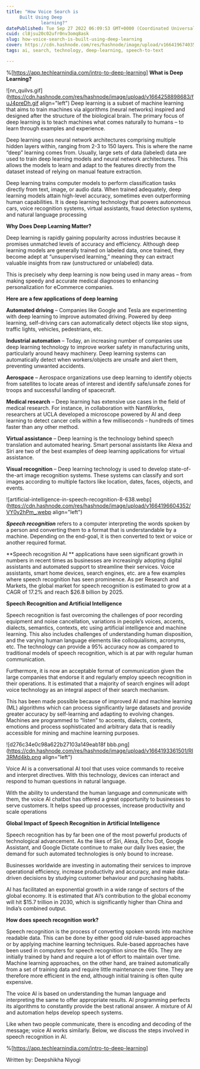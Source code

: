 ```yaml
---
title: "How Voice Search is 
     Built Using Deep 
             learning?"
datePublished: Tue Sep 27 2022 06:09:53 GMT+0000 (Coordinated Universal Time)
cuid: cl8jsu20c02ufr0nv3omq8ask
slug: how-voice-search-is-built-using-deep-learning
cover: https://cdn.hashnode.com/res/hashnode/image/upload/v1664196740359/WFEZ3KGOz.jpg
tags: ai, search, technology, deep-learning, speech-to-text

---
```


%[https://app.techlearnindia.com/intro-to-deep-learning]
****What is Deep Learning?****


![nn_quilvs.gif](https://cdn.hashnode.com/res/hashnode/image/upload/v1664258898683/fuJ4preDh.gif align="left")
Deep learning is a subset of machine learning that aims to train machines via algorithms (neural networks) inspired and designed after the structure of the biological brain. The primary focus of deep learning is to teach machines what comes naturally to humans – to learn through examples and experience.

Deep learning uses neural network architectures comprising multiple hidden layers within, ranging from 2-3 to 150 layers. This is where the name “deep” learning comes from. Usually, large sets of data (labeled) data are used to train deep learning models and neural network architectures. This allows the models to learn and adapt to the features directly from the dataset instead of relying on manual feature extraction.

Deep learning trains computer models to perform classification tasks directly from text, image, or audio data. When trained adequately, deep learning models attain high-level accuracy, sometimes even outperforming human capabilities. It is deep learning technology that powers autonomous cars, voice recognition systems, virtual assistants, fraud detection systems, and natural language processing

****Why Does Deep Learning Matter?****

Deep learning is rapidly gaining popularity across industries because it promises unmatched levels of accuracy and efficiency. Although deep learning models are generally trained on labeled data, once trained, they become adept at “unsupervised learning,” meaning they can extract valuable insights from raw (unstructured or unlabeled) data.

This is precisely why deep learning is now being used in many areas – from making speedy and accurate medical diagnoses to enhancing personalization for eCommerce companies.

****Here are a few applications of deep learning****

**Automated driving** – Companies like Google and Tesla are experimenting with deep learning to improve automated driving. Powered by deep learning, self-driving cars can automatically detect objects like stop signs, traffic lights, vehicles, pedestrians, etc.

**Industrial automation** – Today, an increasing number of companies use deep learning technology to improve worker safety in manufacturing units, particularly around heavy machinery. Deep learning systems can automatically detect when workers/objects are unsafe and alert them, preventing unwanted accidents.

**Aerospace** – Aerospace organizations use deep learning to identify objects from satellites to locate areas of interest and identify safe/unsafe zones for troops and successful landing of spacecraft.

**Medical research** – Deep learning has extensive use cases in the field of medical research. For instance, in collaboration with NantWorks, researchers at UCLA developed a microscope powered by AI and deep learning to detect cancer cells within a few milliseconds – hundreds of times faster than any other method. 

**Virtual assistance** – Deep learning is the technology behind speech translation and automated hearing. Smart personal assistants like Alexa and Siri are two of the best examples of deep learning applications for virtual assistance.

**Visual recognition** – Deep learning technology is used to develop state-of-the-art image recognition systems. These systems can classify and sort images according to multiple factors like location, dates, faces, objects, and events.


![artificial-intelligence-in-speech-recognition-8-638.webp](https://cdn.hashnode.com/res/hashnode/image/upload/v1664196604352/VY0y2hPm_.webp align="left")

***Speech recognition*** refers to a computer interpreting the words spoken by a person and converting them to a format that is understandable by a machine. Depending on the end-goal, it is then converted to text or voice or another required format.

**Speech recognition AI ** applications have seen significant growth in numbers in recent times as businesses are increasingly adopting digital assistants and automated support to streamline their services. Voice assistants, smart home devices, search engines, etc. are a few examples where speech recognition has seen prominence. As per Research and Markets, the global market for speech recognition is estimated to grow at a CAGR of 17.2% and reach $26.8 billion by 2025.

****Speech Recognition and Artificial Intelligence****

Speech recognition is fast overcoming the challenges of poor recording equipment and noise cancellation, variations in people’s voices, accents, dialects, semantics, contexts, etc using artificial intelligence and machine learning. This also includes challenges of understanding human disposition, and the varying human language elements like colloquialisms, acronyms, etc. The technology can provide a 95% accuracy now as compared to traditional models of speech recognition, which is at par with regular human communication.

Furthermore, it is now an acceptable format of communication given the large companies that endorse it and regularly employ speech recognition in their operations. It is estimated that a majority of search engines will adopt voice technology as an integral aspect of their search mechanism. 

This has been made possible because of improved AI and machine learning (ML) algorithms which can process significantly large datasets and provide greater accuracy by self-learning and adapting to evolving changes. Machines are programmed to “listen” to accents, dialects, contexts, emotions and process sophisticated and arbitrary data that is readily accessible for mining and machine learning purposes.

![d276c34e0c98a622b27103a149eab18f bbb.png](https://cdn.hashnode.com/res/hashnode/image/upload/v1664193361501/RI3RMd4kb.png align="left")

Voice AI is a conversational AI tool that uses voice commands to receive and interpret directives. With this technology, devices can interact and respond to human questions in natural language.

With the ability to understand the human language and communicate with them, the voice AI chatbot has offered a great opportunity to businesses to serve customers. It helps speed up processes, increase productivity and scale operations

****Global Impact of Speech Recognition in Artificial Intelligence****

Speech recognition has by far been one of the most powerful products of technological advancement. As the likes of Siri, Alexa, Echo Dot, Google Assistant, and Google Dictate continue to make our daily lives easier, the demand for such automated technologies is only bound to increase.

Businesses worldwide are investing in automating their services to improve operational efficiency, increase productivity and accuracy, and make data-driven decisions by studying customer behaviour and purchasing habits. 

AI has facilitated an exponential growth in a wide range of sectors of the global economy. It is estimated that AI’s contribution to the global economy will hit $15.7 trillion in 2030, which is significantly higher than China and India’s combined output.

****How does speech recognition work?****

Speech recognition is the process of converting spoken words into machine readable data. This can be done by either good old rule-based approaches or by applying machine learning techniques. Rule-based approaches have been used in computers for speech recognition since the 60s. They are initially trained by hand and require a lot of effort to maintain over time. Machine learning approaches, on the other hand, are trained automatically from a set of training data and require little maintenance over time. They are therefore more efficient in the end, although initial training is often quite expensive.

The voice AI is based on understanding the human language and interpreting the same to offer appropriate results. AI programming perfects its algorithms to constantly provide the best rational answer. A mixture of AI and automation helps develop speech systems.

Like when two people communicate, there is encoding and decoding of the message; voice AI works similarly. Below, we discuss the steps involved in speech recognition in AI. 

%[https://app.techlearnindia.com/intro-to-deep-learning]

Written by: Deepshikha Niyogi 